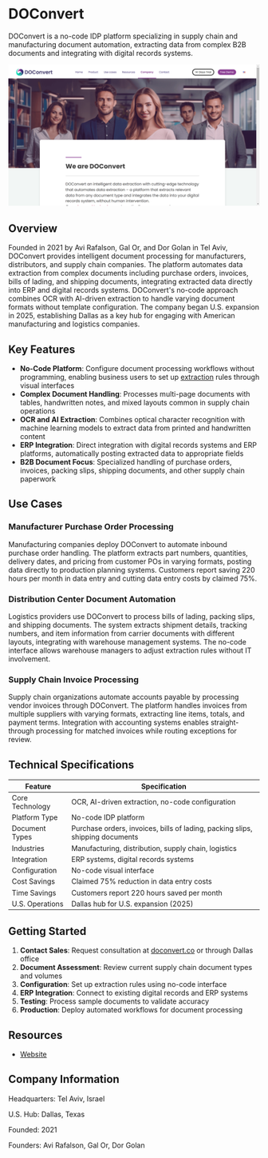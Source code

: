 # DOConvert

DOConvert is a no-code IDP platform specializing in supply chain and manufacturing document automation, extracting data from complex B2B documents and integrating with digital records systems.

![DOConvert](assets/doconvert.png)


## Overview

Founded in 2021 by Avi Rafalson, Gal Or, and Dor Golan in Tel Aviv, DOConvert provides intelligent document processing for manufacturers, distributors, and supply chain companies. The platform automates data extraction from complex documents including purchase orders, invoices, bills of lading, and shipping documents, integrating extracted data directly into ERP and digital records systems. DOConvert's no-code approach combines OCR with AI-driven extraction to handle varying document formats without template configuration. The company began U.S. expansion in 2025, establishing Dallas as a key hub for engaging with American manufacturing and logistics companies.

## Key Features

- **No-Code Platform**: Configure document processing workflows without programming, enabling business users to set up [extraction](../../capabilities/extraction/index.md) rules through visual interfaces
- **Complex Document Handling**: Processes multi-page documents with tables, handwritten notes, and mixed layouts common in supply chain operations
- **OCR and AI Extraction**: Combines optical character recognition with machine learning models to extract data from printed and handwritten content
- **ERP Integration**: Direct integration with digital records systems and ERP platforms, automatically posting extracted data to appropriate fields
- **B2B Document Focus**: Specialized handling of purchase orders, invoices, packing slips, shipping documents, and other supply chain paperwork

## Use Cases

### Manufacturer Purchase Order Processing
Manufacturing companies deploy DOConvert to automate inbound purchase order handling. The platform extracts part numbers, quantities, delivery dates, and pricing from customer POs in varying formats, posting data directly to production planning systems. Customers report saving 220 hours per month in data entry and cutting data entry costs by claimed 75%.

### Distribution Center Document Automation
Logistics providers use DOConvert to process bills of lading, packing slips, and shipping documents. The system extracts shipment details, tracking numbers, and item information from carrier documents with different layouts, integrating with warehouse management systems. The no-code interface allows warehouse managers to adjust extraction rules without IT involvement.

### Supply Chain Invoice Processing
Supply chain organizations automate accounts payable by processing vendor invoices through DOConvert. The platform handles invoices from multiple suppliers with varying formats, extracting line items, totals, and payment terms. Integration with accounting systems enables straight-through processing for matched invoices while routing exceptions for review.

## Technical Specifications

| Feature | Specification |
|---------|---------------|
| Core Technology | OCR, AI-driven extraction, no-code configuration |
| Platform Type | No-code IDP platform |
| Document Types | Purchase orders, invoices, bills of lading, packing slips, shipping documents |
| Industries | Manufacturing, distribution, supply chain, logistics |
| Integration | ERP systems, digital records systems |
| Configuration | No-code visual interface |
| Cost Savings | Claimed 75% reduction in data entry costs |
| Time Savings | Customers report 220 hours saved per month |
| U.S. Operations | Dallas hub for U.S. expansion (2025) |

## Getting Started

1. **Contact Sales**: Request consultation at [doconvert.co](https://doconvert.co/) or through Dallas office
2. **Document Assessment**: Review current supply chain document types and volumes
3. **Configuration**: Set up extraction rules using no-code interface
4. **ERP Integration**: Connect to existing digital records and ERP systems
5. **Testing**: Process sample documents to validate accuracy
6. **Production**: Deploy automated workflows for document processing

## Resources

- [Website](https://doconvert.co)

## Company Information

Headquarters: Tel Aviv, Israel

U.S. Hub: Dallas, Texas

Founded: 2021

Founders: Avi Rafalson, Gal Or, Dor Golan 